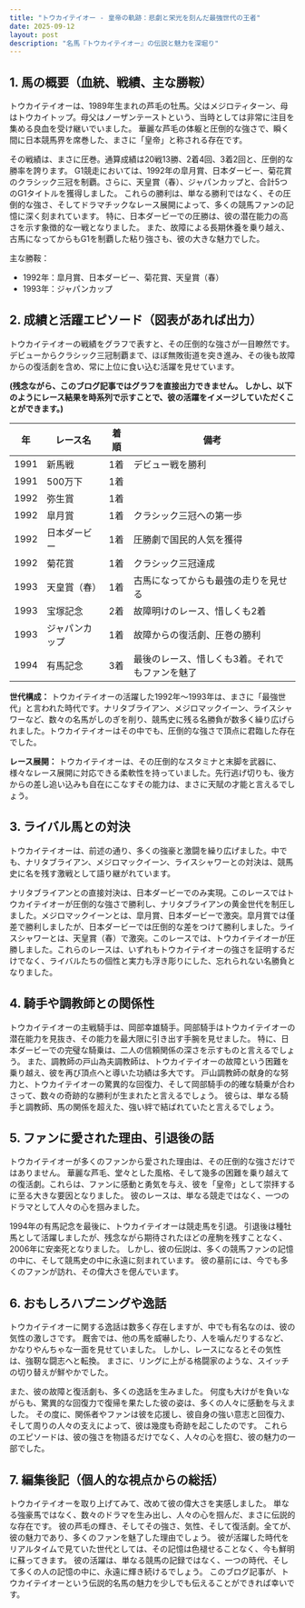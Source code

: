 ```yaml
---
title: "トウカイテイオー - 皇帝の軌跡：悲劇と栄光を刻んだ最強世代の王者"
date: 2025-09-12
layout: post
description: "名馬『トウカイテイオー』の伝説と魅力を深堀り"
---
```


## 1. 馬の概要（血統、戦績、主な勝鞍）

トウカイテイオーは、1989年生まれの芦毛の牡馬。父はメジロティターン、母はトウカイトップ。母父はノーザンテーストという、当時としては非常に注目を集める良血を受け継いでいました。  華麗な芦毛の体躯と圧倒的な強さで、瞬く間に日本競馬界を席巻した、まさに「皇帝」と称される存在です。

その戦績は、まさに圧巻。通算成績は20戦13勝、2着4回、3着2回と、圧倒的な勝率を誇ります。  G1競走においては、1992年の皐月賞、日本ダービー、菊花賞のクラシック三冠を制覇。さらに、天皇賞（春）、ジャパンカップと、合計5つのG1タイトルを獲得しました。  これらの勝利は、単なる勝利ではなく、その圧倒的な強さ、そしてドラマチックなレース展開によって、多くの競馬ファンの記憶に深く刻まれています。  特に、日本ダービーでの圧勝は、彼の潜在能力の高さを示す象徴的な一戦となりました。  また、故障による長期休養を乗り越え、古馬になってからもG1を制覇した粘り強さも、彼の大きな魅力でした。


主な勝鞍：

* 1992年：皐月賞、日本ダービー、菊花賞、天皇賞（春）
* 1993年：ジャパンカップ


## 2. 成績と活躍エピソード（図表があれば出力）

トウカイテイオーの戦績をグラフで表すと、その圧倒的な強さが一目瞭然です。デビューからクラシック三冠制覇まで、ほぼ無敗街道を突き進み、その後も故障からの復活劇を含め、常に上位に食い込む活躍を見せています。  

**(残念ながら、このブログ記事ではグラフを直接出力できません。  しかし、以下のようにレース結果を時系列で示すことで、彼の活躍をイメージしていただくことができます。)**

| 年 | レース名         | 着順 | 備考                                     |
|---|-----------------|-----|------------------------------------------|
| 1991 | 新馬戦           | 1着 | デビュー戦を勝利                          |
| 1991 | 500万下          | 1着 |                                          |
| 1992 | 弥生賞           | 1着 |                                          |
| 1992 | 皐月賞           | 1着 | クラシック三冠への第一歩                 |
| 1992 | 日本ダービー       | 1着 | 圧勝劇で国民的人気を獲得                 |
| 1992 | 菊花賞           | 1着 | クラシック三冠達成                       |
| 1993 | 天皇賞（春）       | 1着 | 古馬になってからも最強の走りを見せる     |
| 1993 | 宝塚記念         | 2着 | 故障明けのレース、惜しくも2着             |
| 1993 | ジャパンカップ     | 1着 | 故障からの復活劇、圧巻の勝利             |
| 1994 | 有馬記念         | 3着 | 最後のレース、惜しくも3着。それでもファンを魅了 |


**世代構成：** トウカイテイオーの活躍した1992年～1993年は、まさに「最強世代」と言われた時代です。ナリタブライアン、メジロマックイーン、ライスシャワーなど、数々の名馬がしのぎを削り、競馬史に残る名勝負が数多く繰り広げられました。トウカイテイオーはその中でも、圧倒的な強さで頂点に君臨した存在でした。


**レース展開：** トウカイテイオーは、その圧倒的なスタミナと末脚を武器に、様々なレース展開に対応できる柔軟性を持っていました。先行逃げ切りも、後方からの差し追い込みも自在にこなすその能力は、まさに天賦の才能と言えるでしょう。


## 3. ライバル馬との対決

トウカイテイオーは、前述の通り、多くの強豪と激闘を繰り広げました。中でも、ナリタブライアン、メジロマックイーン、ライスシャワーとの対決は、競馬史に名を残す激戦として語り継がれています。

ナリタブライアンとの直接対決は、日本ダービーでのみ実現。このレースではトウカイテイオーが圧倒的な強さで勝利し、ナリタブライアンの黄金世代を制圧しました。メジロマックイーンとは、皐月賞、日本ダービーで激突。皐月賞では僅差で勝利しましたが、日本ダービーでは圧倒的な差をつけて勝利しました。ライスシャワーとは、天皇賞（春）で激突。このレースでは、トウカイテイオーが圧勝しました。これらのレースは、いずれもトウカイテイオーの強さを証明するだけでなく、ライバルたちの個性と実力も浮き彫りにした、忘れられない名勝負となりました。


## 4. 騎手や調教師との関係性

トウカイテイオーの主戦騎手は、岡部幸雄騎手。岡部騎手はトウカイテイオーの潜在能力を見抜き、その能力を最大限に引き出す手腕を見せました。  特に、日本ダービーでの完璧な騎乗は、二人の信頼関係の深さを示すものと言えるでしょう。  また、調教師の戸山為夫調教師は、トウカイテイオーの故障という困難を乗り越え、彼を再び頂点へと導いた功績は多大です。  戸山調教師の献身的な努力と、トウカイテイオーの驚異的な回復力、そして岡部騎手の的確な騎乗が合わさって、数々の奇跡的な勝利が生まれたと言えるでしょう。  彼らは、単なる騎手と調教師、馬の関係を超えた、強い絆で結ばれていたと言えるでしょう。


## 5. ファンに愛された理由、引退後の話

トウカイテイオーが多くのファンから愛された理由は、その圧倒的な強さだけではありません。  華麗な芦毛、堂々とした風格、そして幾多の困難を乗り越えての復活劇。これらは、ファンに感動と勇気を与え、彼を「皇帝」として崇拝するに至る大きな要因となりました。  彼のレースは、単なる競走ではなく、一つのドラマとして人々の心を掴みました。

1994年の有馬記念を最後に、トウカイテイオーは競走馬を引退。  引退後は種牡馬として活躍しましたが、残念ながら期待されたほどの産駒を残すことなく、2006年に安楽死となりました。  しかし、彼の伝説は、多くの競馬ファンの記憶の中に、そして競馬史の中に永遠に刻まれています。  彼の墓前には、今でも多くのファンが訪れ、その偉大さを偲んでいます。


## 6. おもしろハプニングや逸話

トウカイテイオーに関する逸話は数多く存在しますが、中でも有名なのは、彼の気性の激しさです。  厩舎では、他の馬を威嚇したり、人を噛んだりするなど、かなりやんちゃな一面を見せていました。  しかし、レースになるとその気性は、強靭な闘志へと転換。  まさに、リングに上がる格闘家のような、スイッチの切り替えが鮮やかでした。

また、彼の故障と復活劇も、多くの逸話を生みました。  何度も大けがを負いながらも、驚異的な回復力で復帰を果たした彼の姿は、多くの人々に感動を与えました。  その度に、関係者やファンは彼を応援し、彼自身の強い意志と回復力、そして周りの人々の支えによって、彼は幾度も奇跡を起こしたのです。  これらのエピソードは、彼の強さを物語るだけでなく、人々の心を掴む、彼の魅力の一部でした。


## 7. 編集後記（個人的な視点からの総括）

トウカイテイオーを取り上げてみて、改めて彼の偉大さを実感しました。  単なる強豪馬ではなく、数々のドラマを生み出し、人々の心を掴んだ、まさに伝説的な存在です。  彼の芦毛の輝き、そしてその強さ、気性、そして復活劇。全てが、彼の魅力であり、多くのファンを魅了した理由でしょう。  彼が活躍した時代をリアルタイムで見ていた世代としては、その記憶は色褪せることなく、今も鮮明に蘇ってきます。  彼の活躍は、単なる競馬の記録ではなく、一つの時代、そして多くの人の記憶の中に、永遠に輝き続けるでしょう。  このブログ記事が、トウカイテイオーという伝説的名馬の魅力を少しでも伝えることができれば幸いです。
